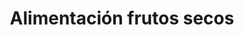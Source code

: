 ---
title: "Alimentación frutos secos"
url: /madrid/alimentacion-frutos-secos-calle-de-marcenado/
shop: Lebensmittel
---